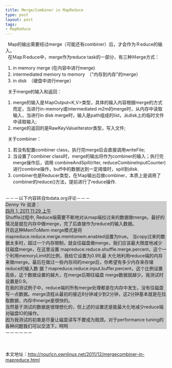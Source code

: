 ```yaml
--- 
title: Merge/Combiner in MapReduce
type: post
layout: post
tags: 
- MapReduce
---
```

  Map的输出需要经过merge（可能还有combiner）后，才会作为Ｒeduce的输入。<br />  在ＭapＲeduce中，merge作为reduce task的一部分，有三种Ｍerge方式：<br /><ol><li>in memory merge (在内容中进行merge)</li><li>intermediated memory to memory　（"内存到内存"的merge）</li><li>in disk　（硬盘中进行merge）</li></ol>  关于merge的输入和返回：<br /><ol><li>merge的输入是ＭapOutput<K,V>类型，具体的输入内容根据merge的方式而定，当进行in-memory或intermediated m2m的merge时，从内存中读取输入，当进行in disk merge时，输入是path组成的list，从disk上的临时文件中读取输入;</li><li>merge的返回的是RawKeyValueIterator类型，写入文件;</li></ol>  关于combiner：<br /><ol><li>若没有配置combiner class，执行完merge后会直接调用writeFile;</li><li>当设置了combiner class时，merge的输出将作为combiner的输入；执行完merge操作后，调用 combineAndSpill(rIter, reduceCombineInputCounter)进行combine操作，buff中的数据达到一定阈值时，spill到disk.</li><li>combiner也是Reducer类型，在Ｍap输出后做combiner，本质上是调用了combiner的reduce()方法，提前进行了reduce操作.</li></ol><br />－－－以下内容转自tbdata.org评论－－－<br /><div style="background-color: #cccccc;"><cite>Denny Ye</cite> <span>说道：</span>      </div><div style="background-color: #cccccc;"><a href="http://www.tbdata.org/archives/1470/comment-page-1#comment-5101">    四月 1, 2011 11:29 上午</a>  </div><span style="background-color: #cccccc;">    </span><div style="background-color: #cccccc;">Shuffle过程中, Reduce端需要不断地对从map端拉过来的数据做merge。最好的情况是就在内存中做merge，完了后直接作为reduce的输入数据。</div><span style="background-color: #cccccc;"> </span><div style="background-color: #cccccc;">开启这种MemToMem merge模式是将mapreduce.reduce.merge.memtomem.enabled设置为true。   当copy过来的数据太多时，超过一个内存限制，就会往磁盘做merge，我们应该最大限度地减少往磁盘merge，在这里设置 mapreduce.reduce.shuffle.merge.percent，这个一个利用memoryLimit的比例，我给它设置为0.99,最 大化地利用reduce端的内存来做merge。最后在做过一些内存间的merge后，你希望有多少内存来存储reduce的输入数 据？mapreduce.reduce.input.buffer.percent，这个比例设置高些，这个数据设置的越大，在merge后期往磁盘 merge数据就越少。我测试时设置是0.9。</div><span style="background-color: #cccccc;"> </span><div style="background-color: #cccccc;">在我的测试例子中，reduce端的所有merge处理都是在内存中发生，没有往磁盘写一点数据。merge流程从最初的接近8分钟减少到2分钟，这2分钟基本就是在拉取数据，内存中merge是很快的。</div><span style="background-color: #cccccc;"> </span><div style="background-color: #cccccc;">当然基于测试的数据是很理想化的，但上述的设置还是能最大化地减少reduce端对磁盘IO的操作。<br />因为我测试的初衷是尽量让磁盘读写不要成为瓶颈。对于performance tuning的各种问题我们可以交流下，呵呵</div>－－－－－－ <br /><br /><br /><ol></ol>本文地址：<a href="http://nourlcn.ownlinux.net/2011/12/mergecombiner-in-mapreduce.html">http://nourlcn.ownlinux.net/2011/12/mergecombiner-in-mapreduce.html</a><br /><ol></ol>
